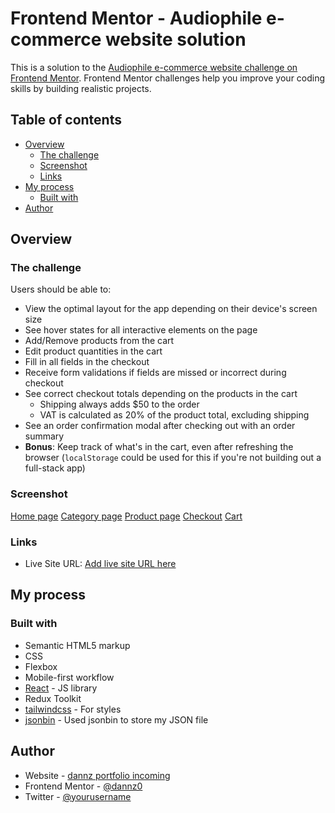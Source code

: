 # Frontend Mentor - Audiophile e-commerce website solution

This is a solution to the [Audiophile e-commerce website challenge on Frontend Mentor](https://www.frontendmentor.io/challenges/audiophile-ecommerce-website-C8cuSd_wx). Frontend Mentor challenges help you improve your coding skills by building realistic projects.

## Table of contents

- [Overview](#overview)
  - [The challenge](#the-challenge)
  - [Screenshot](#screenshot)
  - [Links](#links)
- [My process](#my-process)
  - [Built with](#built-with)
- [Author](#author)

## Overview

### The challenge

Users should be able to:

- View the optimal layout for the app depending on their device's screen size
- See hover states for all interactive elements on the page
- Add/Remove products from the cart
- Edit product quantities in the cart
- Fill in all fields in the checkout
- Receive form validations if fields are missed or incorrect during checkout
- See correct checkout totals depending on the products in the cart
  - Shipping always adds $50 to the order
  - VAT is calculated as 20% of the product total, excluding shipping
- See an order confirmation modal after checking out with an order summary
- **Bonus**: Keep track of what's in the cart, even after refreshing the browser (`localStorage` could be used for this if you're not building out a full-stack app)

### Screenshot

[Home page](./public/assets/screenshots/001.png)
[Category page](./public/assets/screenshots/002.png)
[Product page](./public/assets/screenshots/003.png)
[Checkout](./public/assets/screenshots/004.png)
[Cart](./public/assets/screenshots/005.png)

### Links

- Live Site URL: [Add live site URL here](https://your-live-site-url.com)

## My process

### Built with

- Semantic HTML5 markup
- CSS
- Flexbox
- Mobile-first workflow
- [React](https://reactjs.org/) - JS library
- Redux Toolkit
- [tailwindcss](https://tailwindcss.com//) - For styles
- [jsonbin](https://jsonbin.io/) - Used jsonbin to store my JSON file

## Author

- Website - [dannz portfolio incoming](#)
- Frontend Mentor - [@dannz0](https://www.frontendmentor.io/profile/dannz0)
- Twitter - [@yourusername](https://www.twitter.com/dannzeloper)

